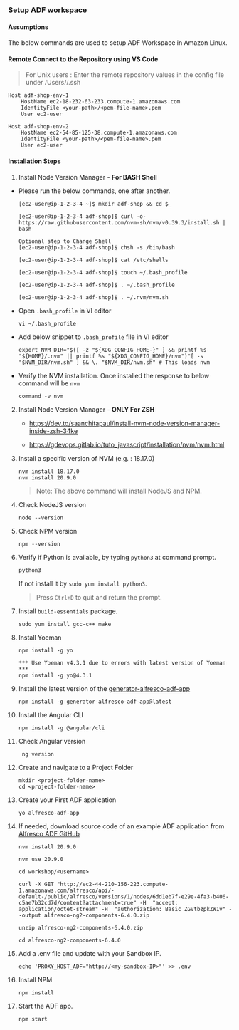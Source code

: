 ### Setup ADF workspace


#### Assumptions

The below commands are used to setup ADF Workspace in Amazon Linux.

#### Remote Connect to the Repository using VS Code

> For Unix users : Enter the remote repository values in the config file under /Users/<username>/.ssh

```
Host adf-shop-env-1
    HostName ec2-18-232-63-233.compute-1.amazonaws.com
    IdentityFile <your-path>/<pem-file-name>.pem
    User ec2-user

Host adf-shop-env-2
    HostName ec2-54-85-125-38.compute-1.amazonaws.com
    IdentityFile <your-path>/<pem-file-name>.pem
    User ec2-user
```

#### Installation Steps

1. Install Node Version Manager - <b>For BASH Shell</b>
* Please run the below commands, one after another.
    ```
    [ec2-user@ip-1-2-3-4 ~]$ mkdir adf-shop && cd $_

    [ec2-user@ip-1-2-3-4 adf-shop]$ curl -o- https://raw.githubusercontent.com/nvm-sh/nvm/v0.39.3/install.sh | bash

    Optional step to Change Shell
    [ec2-user@ip-1-2-3-4 adf-shop]$ chsh -s /bin/bash

    [ec2-user@ip-1-2-3-4 adf-shop]$ cat /etc/shells

    [ec2-user@ip-1-2-3-4 adf-shop]$ touch ~/.bash_profile

    [ec2-user@ip-1-2-3-4 adf-shop]$ . ~/.bash_profile

    [ec2-user@ip-1-2-3-4 adf-shop]$ . ~/.nvm/nvm.sh

    ```

* Open `.bash_profile` in VI editor
    ```
    vi ~/.bash_profile
    ```

* Add below snippet to `.bash_profile` file in VI editor
    ```
    export NVM_DIR="$([ -z "${XDG_CONFIG_HOME-}" ] && printf %s "${HOME}/.nvm" || printf %s "${XDG_CONFIG_HOME}/nvm")"[ -s "$NVM_DIR/nvm.sh" ] && \. "$NVM_DIR/nvm.sh" # This loads nvm    
    ```

* Verify the NVM installation. Once installed the response to below command will be `nvm`
    ```
	command -v nvm
    ```
2. Install Node Version Manager - <b>ONLY For ZSH</b>
    * https://dev.to/saanchitapaul/install-nvm-node-version-manager-inside-zsh-34ke

    * https://gdevops.gitlab.io/tuto_javascript/installation/nvm/nvm.html

3. Install a specific version of NVM (e.g. : 18.17.0)
    ```
    nvm install 18.17.0
    nvm install 20.9.0
    ```
    >Note: The above command will install NodeJS and NPM.

4. Check NodeJS version
    ```
    node --version
    ```

5. Check NPM version
    ```
    npm --version
    ```

6. Verify if Python is available, by typing `python3` at command prompt.
    ```
    python3
    ```
    If not install it by `sudo yum install python3`.
    > Press `Ctrl+D` to quit and return the prompt.

7. Install `build-essentials` package.
    ```
    sudo yum install gcc-c++ make
    ```

8. Install Yoeman
    ```
    npm install -g yo

    *** Use Yoeman v4.3.1 due to errors with latest version of Yoeman ***
    npm install -g yo@4.3.1
    ```
9. Install the latest version of the [generator-alfresco-adf-app](https://github.com/Alfresco/generator-alfresco-adf-app)
    ```
    npm install -g generator-alfresco-adf-app@latest
    ```
10. Install the Angular CLI
    ```
    npm install -g @angular/cli
    ```

11. Check Angular version
    ```
     ng version
    ```

12. Create and navigate to a Project Folder
    ```
    mkdir <project-folder-name>
    cd <project-folder-name>
    ```

13. Create your First ADF application
    ```
    yo alfresco-adf-app
    ```

14. If needed, download source code of an example ADF application from [Alfresco ADF GitHub](https://github.com/Alfresco/alfresco-ng2-components/tree/6.4.0)
    ```
    nvm install 20.9.0

    nvm use 20.9.0

    cd workshop/<username>

    curl -X GET "http://ec2-44-210-156-223.compute-1.amazonaws.com/alfresco/api/-default-/public/alfresco/versions/1/nodes/6dd1eb7f-e29e-4fa3-b406-c5ae7b32cd7d/content?attachment=true" -H  "accept: application/octet-stream" -H  "authorization: Basic ZGVtbzpkZW1v" --output alfresco-ng2-components-6.4.0.zip

    unzip alfresco-ng2-components-6.4.0.zip    

    cd alfresco-ng2-components-6.4.0

    ```

15. Add a .env file and update with your Sandbox IP.
    ```
    echo 'PROXY_HOST_ADF="http://<my-sandbox-IP>"' >> .env
    ```

16. Install NPM
    ```
    npm install
    ```

17. Start the ADF app.
    ```
    npm start
    ```
